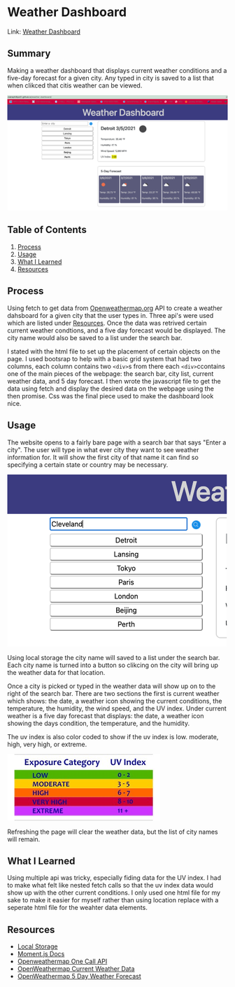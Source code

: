 # Weather Dashboard
Link: [Weather Dashboard](https://clairephillips51.github.io/weather-dashboard/)

## Summary
Making a weather dashboard that displays current weather conditions and a five-day forecast for a given city. Any typed in city is saved to a list that when clikced that citis weather can be viewed.

![Working Weather Dashboard](pictures/wx-dash.png)

## Table of Contents
1. [Process](#process)
2. [Usage](#usage)
3. [What I Learned](#what-i-learned)
4. [Resources](#resources)

## Process
Using fetch to get data from [Openweathermap.org](https://openweathermap.org/api) API to create a weather dahsboard for a given city that the user types in. Three api's were used which are listed under [Resources](#resources). Once the data was retrived certain current weather condtions, and a five day forecast would be displayed. The city name would also be saved to a list under the search bar. 

I stated with the html file to set up the placement of certain objects on the page. I used bootsrap to help with a basic grid system that had two columns, each column contains two `<div>`s from there each `<div>`ccontains one of the main pieces of the webpage: the search bar, city list, current weather data, and 5 day forecast.  I then wrote the javascript file to get the data using fetch and display the desired data on the webpage using the then promise.  Css was the final piece used to make the dashboard look nice. 

## Usage
The website opens to a fairly bare page with a search bar that says "Enter a city". The user will type in what ever city they want to see weather information for. It will show the first city of that name it can find so specifying a certain state or country may be necessary.

![Type in the city you want](pictures/city-search-bar.png)

Using local storage the city name will saved to a list under the search bar. Each city name is turned into a button so clikcing on the city will bring up the weather data for that location. 

Once a city is picked or typed in the weather data will show up on to the right of the search bar. There are two sections the first is current weather which shows: the date, a weather icon showing the current conditions, the temperature, the humidity, the wind speed, and the UV index. Under current weather is a five day forecast that displays: the date, a weather icon showing the days condition, the temperature, and the humidity.

The uv index is also color coded to show if the uv index is low. moderate, high, very high, or extreme.

![UV Index scale](pictures/UV-Index.jpg)

Refreshing the page will clear the weather data, but the list of city names will remain. 

## What I Learned
Using multiple api was tricky, especially fiding data for the UV index. I had to make what felt like nested fetch calls so that the uv index data would show up with the other current conditions. I only used one html file for my sake to make it easier for myself rather than using location replace with a seperate html file for the weahter data elements. 

## Resources
* [Local Storage](https://www.w3schools.com/jsref/prop_win_localstorage.asp)
* [Moment.js Docs](https://momentjs.com/docs/#/displaying/) 
* [Openweathermap One Call API](https://openweathermap.org/api/one-call-api)
* [OpenWeathermap Current Weather Data ](https://openweathermap.org/current)
* [OpenWeathermap 5 Day Weather Forecast ](https://openweathermap.org/forecast5#format) 
